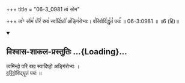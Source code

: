 +++
title = "06-3_0981 त्वं सोम"

+++
त्व꣡ꣳ सो꣢म꣣ प꣡रि꣢ स्रव꣣ स्वा꣡दि꣢ष्ठो꣣ अ꣡ङ्गि꣢रोभ्यः। व꣣रिवोवि꣢द्धृ꣣तं꣡ पयः꣢꣯ ॥ 06-3:0981 ॥ ॥6 (हि)॥

<div class="js_include" newlevelforh1="2" title="विश्वास-शाकल-प्रस्तुतिः" unfilled url="/vedAH_Rk/shAkalam/saMhitA/vishvAsa-prastutiH/09/062/09_tvamindo_pari.md">
<details open><summary><h2>विश्वास-शाकल-प्रस्तुतिः ...{Loading}...</h2></summary>


त्वमि॑न्दो॒ परि॑ स्रव॒ स्वादि॑ष्ठो॒ अङ्गि॑रोभ्यः ।  
व॒रि॒वो॒विद्घृ॒तं पयः॑ ॥

</details>
</div>